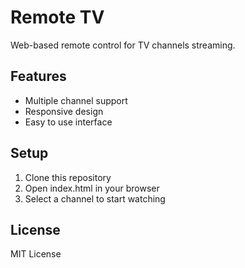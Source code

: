# Remote TV

Web-based remote control for TV channels streaming.

## Features
- Multiple channel support
- Responsive design
- Easy to use interface

## Setup
1. Clone this repository
2. Open index.html in your browser
3. Select a channel to start watching

## License
MIT License
